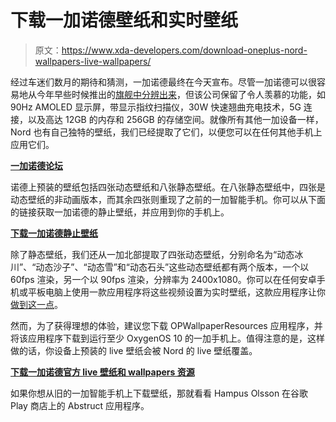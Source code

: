 # 下载一加诺德壁纸和实时壁纸

> 原文：<https://www.xda-developers.com/download-oneplus-nord-wallpapers-live-wallpapers/>

经过车迷们数月的期待和猜测，一加诺德最终在今天宣布。尽管一加诺德可以很容易地从今年早些时候推出的[旗舰中分辨出来](https://www.xda-developers.com/oneplus-8-pro-specifications-features-pricing-availability/)，但该公司保留了令人羡慕的功能，如 90Hz AMOLED 显示屏，带显示指纹扫描仪，30W 快速翘曲充电技术，5G 连接，以及高达 12GB 的内存和 256GB 的存储空间。就像所有其他一加设备一样，Nord 也有自己独特的壁纸，我们已经提取了它们，以便您可以在任何其他手机上应用它们。

**[一加诺德论坛](https://forum.xda-developers.com/oneplus-nord)**

诺德上预装的壁纸包括四张动态壁纸和八张静态壁纸。在八张静态壁纸中，四张是动态壁纸的非动画版本，而其余四张则重现了之前的一加智能手机。你可以从下面的链接获取一加诺德的静止壁纸，并应用到你的手机上。

**[下载一加诺德静止壁纸](https://www.androidfilehost.com/?fid=8889791610682897083)**

除了静态壁纸，我们还从一加北部提取了四张动态壁纸，分别命名为“动态冰川”、“动态沙子”、“动态雪”和“动态石头”这些动态壁纸都有两个版本，一个以 60fps 渲染，另一个以 90fps 渲染，分辨率为 2400x1080。你可以在任何安卓手机或平板电脑上使用一款应用程序将这些视频设置为实时壁纸，这款应用程序让你[做到这一点](https://play.google.com/store/apps/details?id=me.craftsapp.video.wallpaper&hl=en_US)。

然而，为了获得理想的体验，建议您下载 OPWallpaperResources 应用程序，并将该应用程序下载到运行至少 OxygenOS 10 的一加手机上。值得注意的是，这样做的话，你设备上预装的 live 壁纸会被 Nord 的 live 壁纸覆盖。

**[下载一加诺德官方 live 壁纸和 wallpapers 资源](https://www.androidfilehost.com/?fid=8889791610682897082)**

如果你想从旧的一加智能手机上下载壁纸，那就看看 Hampus Olsson 在谷歌 Play 商店上的 Abstruct 应用程序。